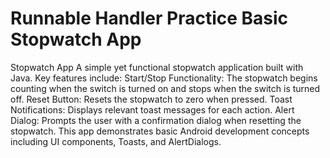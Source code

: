 # Runnable Handler Practice Basic Stopwatch App
 Stopwatch App A simple yet functional stopwatch application built with Java. Key features include:  Start/Stop Functionality: The stopwatch begins counting when the switch is turned on and stops when the switch is turned off. Reset Button: Resets the stopwatch to zero when pressed. Toast Notifications: Displays relevant toast messages for each action. Alert Dialog: Prompts the user with a confirmation dialog when resetting the stopwatch. This app demonstrates basic Android development concepts including UI components, Toasts, and AlertDialogs.
